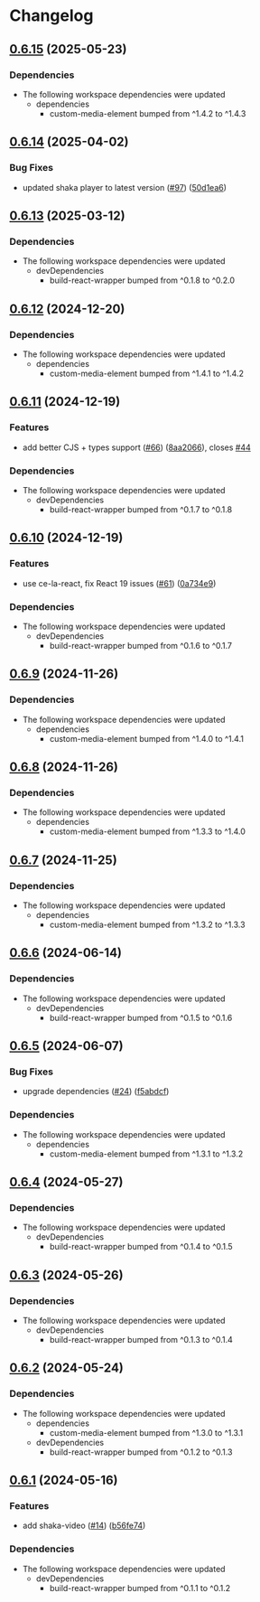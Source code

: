 # Changelog

## [0.6.15](https://github.com/muxinc/media-elements/compare/shaka-video-element@0.6.14...shaka-video-element@0.6.15) (2025-05-23)


### Dependencies

* The following workspace dependencies were updated
  * dependencies
    * custom-media-element bumped from ^1.4.2 to ^1.4.3

## [0.6.14](https://github.com/muxinc/media-elements/compare/shaka-video-element@0.6.13...shaka-video-element@0.6.14) (2025-04-02)


### Bug Fixes

* updated shaka player to latest version ([#97](https://github.com/muxinc/media-elements/issues/97)) ([50d1ea6](https://github.com/muxinc/media-elements/commit/50d1ea6863db45d2f7a43ee0a17bf02f71f1b23a))

## [0.6.13](https://github.com/muxinc/media-elements/compare/shaka-video-element@0.6.12...shaka-video-element@0.6.13) (2025-03-12)


### Dependencies

* The following workspace dependencies were updated
  * devDependencies
    * build-react-wrapper bumped from ^0.1.8 to ^0.2.0

## [0.6.12](https://github.com/muxinc/media-elements/compare/shaka-video-element@0.6.11...shaka-video-element@0.6.12) (2024-12-20)


### Dependencies

* The following workspace dependencies were updated
  * dependencies
    * custom-media-element bumped from ^1.4.1 to ^1.4.2

## [0.6.11](https://github.com/muxinc/media-elements/compare/shaka-video-element@0.6.10...shaka-video-element@0.6.11) (2024-12-19)


### Features

* add better CJS + types support ([#66](https://github.com/muxinc/media-elements/issues/66)) ([8aa2066](https://github.com/muxinc/media-elements/commit/8aa20660faea741a264076a1464182ca283a8682)), closes [#44](https://github.com/muxinc/media-elements/issues/44)


### Dependencies

* The following workspace dependencies were updated
  * devDependencies
    * build-react-wrapper bumped from ^0.1.7 to ^0.1.8

## [0.6.10](https://github.com/muxinc/media-elements/compare/shaka-video-element@0.6.9...shaka-video-element@0.6.10) (2024-12-19)


### Features

* use ce-la-react, fix React 19 issues ([#61](https://github.com/muxinc/media-elements/issues/61)) ([0a734e9](https://github.com/muxinc/media-elements/commit/0a734e94149172bfd3019cf03ac3a3e74f395ac1))


### Dependencies

* The following workspace dependencies were updated
  * devDependencies
    * build-react-wrapper bumped from ^0.1.6 to ^0.1.7

## [0.6.9](https://github.com/muxinc/media-elements/compare/shaka-video-element@0.6.8...shaka-video-element@0.6.9) (2024-11-26)


### Dependencies

* The following workspace dependencies were updated
  * dependencies
    * custom-media-element bumped from ^1.4.0 to ^1.4.1

## [0.6.8](https://github.com/muxinc/media-elements/compare/shaka-video-element@0.6.7...shaka-video-element@0.6.8) (2024-11-26)


### Dependencies

* The following workspace dependencies were updated
  * dependencies
    * custom-media-element bumped from ^1.3.3 to ^1.4.0

## [0.6.7](https://github.com/muxinc/media-elements/compare/shaka-video-element@0.6.6...shaka-video-element@0.6.7) (2024-11-25)


### Dependencies

* The following workspace dependencies were updated
  * dependencies
    * custom-media-element bumped from ^1.3.2 to ^1.3.3

## [0.6.6](https://github.com/muxinc/media-elements/compare/shaka-video-element@0.6.5...shaka-video-element@0.6.6) (2024-06-14)


### Dependencies

* The following workspace dependencies were updated
  * devDependencies
    * build-react-wrapper bumped from ^0.1.5 to ^0.1.6

## [0.6.5](https://github.com/muxinc/media-elements/compare/shaka-video-element@0.6.4...shaka-video-element@0.6.5) (2024-06-07)


### Bug Fixes

* upgrade dependencies ([#24](https://github.com/muxinc/media-elements/issues/24)) ([f5abdcf](https://github.com/muxinc/media-elements/commit/f5abdcff0637e7d1f6b82f4684d94fccaceb8484))


### Dependencies

* The following workspace dependencies were updated
  * dependencies
    * custom-media-element bumped from ^1.3.1 to ^1.3.2

## [0.6.4](https://github.com/muxinc/media-elements/compare/shaka-video-element@0.6.3...shaka-video-element@0.6.4) (2024-05-27)


### Dependencies

* The following workspace dependencies were updated
  * devDependencies
    * build-react-wrapper bumped from ^0.1.4 to ^0.1.5

## [0.6.3](https://github.com/muxinc/media-elements/compare/shaka-video-element@0.6.2...shaka-video-element@0.6.3) (2024-05-26)


### Dependencies

* The following workspace dependencies were updated
  * devDependencies
    * build-react-wrapper bumped from ^0.1.3 to ^0.1.4

## [0.6.2](https://github.com/muxinc/media-elements/compare/shaka-video-element@0.6.1...shaka-video-element@0.6.2) (2024-05-24)


### Dependencies

* The following workspace dependencies were updated
  * dependencies
    * custom-media-element bumped from ^1.3.0 to ^1.3.1
  * devDependencies
    * build-react-wrapper bumped from ^0.1.2 to ^0.1.3

## [0.6.1](https://github.com/muxinc/media-elements/compare/shaka-video-element-v0.6.0...shaka-video-element@0.6.1) (2024-05-16)


### Features

* add shaka-video ([#14](https://github.com/muxinc/media-elements/issues/14)) ([b56fe74](https://github.com/muxinc/media-elements/commit/b56fe743516663d35741b771a03ae12879f84296))


### Dependencies

* The following workspace dependencies were updated
  * devDependencies
    * build-react-wrapper bumped from ^0.1.1 to ^0.1.2
